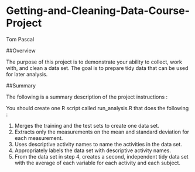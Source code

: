 Getting-and-Cleaning-Data-Course-Project
========================================
Tom Pascal



##Overview

The purpose of this project is to demonstrate your ability to collect, work with, and clean a data set. The goal is to prepare tidy data that can be used for later analysis.

##Summary

The following is a summary description of the project instructions :

You should create one R script called run_analysis.R that does the following :
1. Merges the training and the test sets to create one data set.
2. Extracts only the measurements on the mean and standard deviation for each measurement.
3. Uses descriptive activity names to name the activities in the data set.
4. Appropriately labels the data set with descriptive activity names.
5. From the data set in step 4, creates a second, independent tidy data set with the average of each variable for each activity    and each subject.
